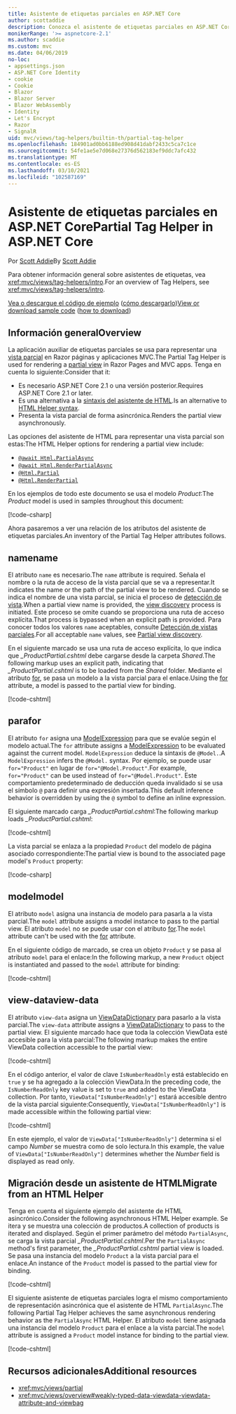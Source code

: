 ```yaml
---
title: Asistente de etiquetas parciales en ASP.NET Core
author: scottaddie
description: Conozca el asistente de etiquetas parciales en ASP.NET Core y el rol que desempeña cada uno de sus atributos a la hora de representar una vista parcial.
monikerRange: '>= aspnetcore-2.1'
ms.author: scaddie
ms.custom: mvc
ms.date: 04/06/2019
no-loc:
- appsettings.json
- ASP.NET Core Identity
- cookie
- Cookie
- Blazor
- Blazor Server
- Blazor WebAssembly
- Identity
- Let's Encrypt
- Razor
- SignalR
uid: mvc/views/tag-helpers/builtin-th/partial-tag-helper
ms.openlocfilehash: 184901ad0bb6188ed908d41dabf2433c5ca7c1ce
ms.sourcegitcommit: 54fe1ae5e7d068e27376d562183ef9ddc7afc432
ms.translationtype: MT
ms.contentlocale: es-ES
ms.lasthandoff: 03/10/2021
ms.locfileid: "102587169"
---
```

# <a name="partial-tag-helper-in-aspnet-core"></a><span data-ttu-id="88af9-103">Asistente de etiquetas parciales en ASP.NET Core</span><span class="sxs-lookup"><span data-stu-id="88af9-103">Partial Tag Helper in ASP.NET Core</span></span>

<span data-ttu-id="88af9-104">Por [Scott Addie](https://github.com/scottaddie)</span><span class="sxs-lookup"><span data-stu-id="88af9-104">By [Scott Addie](https://github.com/scottaddie)</span></span>

<span data-ttu-id="88af9-105">Para obtener información general sobre asistentes de etiquetas, vea <xref:mvc/views/tag-helpers/intro>.</span><span class="sxs-lookup"><span data-stu-id="88af9-105">For an overview of Tag Helpers, see <xref:mvc/views/tag-helpers/intro>.</span></span>

<span data-ttu-id="88af9-106">[Vea o descargue el código de ejemplo](https://github.com/dotnet/AspNetCore.Docs/tree/main/aspnetcore/mvc/views/tag-helpers/built-in/samples) ([cómo descargarlo](xref:index#how-to-download-a-sample))</span><span class="sxs-lookup"><span data-stu-id="88af9-106">[View or download sample code](https://github.com/dotnet/AspNetCore.Docs/tree/main/aspnetcore/mvc/views/tag-helpers/built-in/samples) ([how to download](xref:index#how-to-download-a-sample))</span></span>

## <a name="overview"></a><span data-ttu-id="88af9-107">Información general</span><span class="sxs-lookup"><span data-stu-id="88af9-107">Overview</span></span>

<span data-ttu-id="88af9-108">La aplicación auxiliar de etiquetas parciales se usa para representar una [vista parcial](xref:mvc/views/partial) en Razor páginas y aplicaciones MVC.</span><span class="sxs-lookup"><span data-stu-id="88af9-108">The Partial Tag Helper is used for rendering a [partial view](xref:mvc/views/partial) in Razor Pages and MVC apps.</span></span> <span data-ttu-id="88af9-109">Tenga en cuenta lo siguiente:</span><span class="sxs-lookup"><span data-stu-id="88af9-109">Consider that it:</span></span>

* <span data-ttu-id="88af9-110">Es necesario ASP.NET Core 2.1 o una versión posterior.</span><span class="sxs-lookup"><span data-stu-id="88af9-110">Requires ASP.NET Core 2.1 or later.</span></span>
* <span data-ttu-id="88af9-111">Es una alternativa a la [sintaxis del asistente de HTML](xref:mvc/views/partial#reference-a-partial-view).</span><span class="sxs-lookup"><span data-stu-id="88af9-111">Is an alternative to [HTML Helper syntax](xref:mvc/views/partial#reference-a-partial-view).</span></span>
* <span data-ttu-id="88af9-112">Presenta la vista parcial de forma asincrónica.</span><span class="sxs-lookup"><span data-stu-id="88af9-112">Renders the partial view asynchronously.</span></span>

<span data-ttu-id="88af9-113">Las opciones del asistente de HTML para representar una vista parcial son estas:</span><span class="sxs-lookup"><span data-stu-id="88af9-113">The HTML Helper options for rendering a partial view include:</span></span>

* [`@await Html.PartialAsync`](/dotnet/api/microsoft.aspnetcore.mvc.rendering.htmlhelperpartialextensions.partialasync)
* [`@await Html.RenderPartialAsync`](/dotnet/api/microsoft.aspnetcore.mvc.rendering.htmlhelperpartialextensions.renderpartialasync)
* [`@Html.Partial`](/dotnet/api/microsoft.aspnetcore.mvc.rendering.htmlhelperpartialextensions.partial)
* [`@Html.RenderPartial`](/dotnet/api/microsoft.aspnetcore.mvc.rendering.htmlhelperpartialextensions.renderpartial)

<span data-ttu-id="88af9-114">En los ejemplos de todo este documento se usa el modelo *Product*:</span><span class="sxs-lookup"><span data-stu-id="88af9-114">The *Product* model is used in samples throughout this document:</span></span>

[!code-csharp[](samples/TagHelpersBuiltIn/Models/Product.cs)]

<span data-ttu-id="88af9-115">Ahora pasaremos a ver una relación de los atributos del asistente de etiquetas parciales.</span><span class="sxs-lookup"><span data-stu-id="88af9-115">An inventory of the Partial Tag Helper attributes follows.</span></span>

## <a name="name"></a><span data-ttu-id="88af9-116">name</span><span class="sxs-lookup"><span data-stu-id="88af9-116">name</span></span>

<span data-ttu-id="88af9-117">El atributo `name` es necesario.</span><span class="sxs-lookup"><span data-stu-id="88af9-117">The `name` attribute is required.</span></span> <span data-ttu-id="88af9-118">Señala el nombre o la ruta de acceso de la vista parcial que se va a representar.</span><span class="sxs-lookup"><span data-stu-id="88af9-118">It indicates the name or the path of the partial view to be rendered.</span></span> <span data-ttu-id="88af9-119">Cuando se indica el nombre de una vista parcial, se inicia el proceso de [detección de vista](xref:mvc/views/overview#view-discovery).</span><span class="sxs-lookup"><span data-stu-id="88af9-119">When a partial view name is provided, the [view discovery](xref:mvc/views/overview#view-discovery) process is initiated.</span></span> <span data-ttu-id="88af9-120">Este proceso se omite cuando se proporciona una ruta de acceso explícita.</span><span class="sxs-lookup"><span data-stu-id="88af9-120">That process is bypassed when an explicit path is provided.</span></span> <span data-ttu-id="88af9-121">Para conocer todos los valores `name` aceptables, consulte [Detección de vistas parciales](xref:mvc/views/partial#partial-view-discovery).</span><span class="sxs-lookup"><span data-stu-id="88af9-121">For all acceptable `name` values, see [Partial view discovery](xref:mvc/views/partial#partial-view-discovery).</span></span>

<span data-ttu-id="88af9-122">En el siguiente marcado se usa una ruta de acceso explícita, lo que indica que *_ProductPartial.cshtml* debe cargarse desde la carpeta *Shared*.</span><span class="sxs-lookup"><span data-stu-id="88af9-122">The following markup uses an explicit path, indicating that *_ProductPartial.cshtml* is to be loaded from the *Shared* folder.</span></span> <span data-ttu-id="88af9-123">Mediante el atributo [for](#for), se pasa un modelo a la vista parcial para el enlace.</span><span class="sxs-lookup"><span data-stu-id="88af9-123">Using the [for](#for) attribute, a model is passed to the partial view for binding.</span></span>

[!code-cshtml[](samples/TagHelpersBuiltIn/Pages/Product.cshtml?name=snippet_Name)]

## <a name="for"></a><span data-ttu-id="88af9-124">para</span><span class="sxs-lookup"><span data-stu-id="88af9-124">for</span></span>

<span data-ttu-id="88af9-125">El atributo `for` asigna una [ModelExpression](/dotnet/api/microsoft.aspnetcore.mvc.viewfeatures.modelexpression) para que se evalúe según el modelo actual.</span><span class="sxs-lookup"><span data-stu-id="88af9-125">The `for` attribute assigns a [ModelExpression](/dotnet/api/microsoft.aspnetcore.mvc.viewfeatures.modelexpression) to be evaluated against the current model.</span></span> <span data-ttu-id="88af9-126">`ModelExpression` deduce la sintaxis de `@Model.`.</span><span class="sxs-lookup"><span data-stu-id="88af9-126">A `ModelExpression` infers the `@Model.` syntax.</span></span> <span data-ttu-id="88af9-127">Por ejemplo, se puede usar `for="Product"` en lugar de `for="@Model.Product"`.</span><span class="sxs-lookup"><span data-stu-id="88af9-127">For example, `for="Product"` can be used instead of `for="@Model.Product"`.</span></span> <span data-ttu-id="88af9-128">Este comportamiento predeterminado de deducción queda invalidado si se usa el símbolo `@` para definir una expresión insertada.</span><span class="sxs-lookup"><span data-stu-id="88af9-128">This default inference behavior is overridden by using the `@` symbol to define an inline expression.</span></span>

<span data-ttu-id="88af9-129">El siguiente marcado carga *_ProductPartial.cshtml*:</span><span class="sxs-lookup"><span data-stu-id="88af9-129">The following markup loads *_ProductPartial.cshtml*:</span></span>

[!code-cshtml[](samples/TagHelpersBuiltIn/Pages/Product.cshtml?name=snippet_For)]

<span data-ttu-id="88af9-130">La vista parcial se enlaza a la propiedad `Product` del modelo de página asociado correspondiente:</span><span class="sxs-lookup"><span data-stu-id="88af9-130">The partial view is bound to the associated page model's `Product` property:</span></span>

[!code-csharp[](samples/TagHelpersBuiltIn/Pages/Product.cshtml.cs?highlight=8)]

## <a name="model"></a><span data-ttu-id="88af9-131">model</span><span class="sxs-lookup"><span data-stu-id="88af9-131">model</span></span>

<span data-ttu-id="88af9-132">El atributo `model` asigna una instancia de modelo para pasarla a la vista parcial.</span><span class="sxs-lookup"><span data-stu-id="88af9-132">The `model` attribute assigns a model instance to pass to the partial view.</span></span> <span data-ttu-id="88af9-133">El atributo `model` no se puede usar con el atributo [for](#for).</span><span class="sxs-lookup"><span data-stu-id="88af9-133">The `model` attribute can't be used with the [for](#for) attribute.</span></span>

<span data-ttu-id="88af9-134">En el siguiente código de marcado, se crea un objeto `Product` y se pasa al atributo `model` para el enlace:</span><span class="sxs-lookup"><span data-stu-id="88af9-134">In the following markup, a new `Product` object is instantiated and passed to the `model` attribute for binding:</span></span>

[!code-cshtml[](samples/TagHelpersBuiltIn/Pages/Product.cshtml?name=snippet_Model)]

## <a name="view-data"></a><span data-ttu-id="88af9-135">view-data</span><span class="sxs-lookup"><span data-stu-id="88af9-135">view-data</span></span>

<span data-ttu-id="88af9-136">El atributo `view-data` asigna un [ViewDataDictionary](/dotnet/api/microsoft.aspnetcore.mvc.viewfeatures.viewdatadictionary) para pasarlo a la vista parcial.</span><span class="sxs-lookup"><span data-stu-id="88af9-136">The `view-data` attribute assigns a [ViewDataDictionary](/dotnet/api/microsoft.aspnetcore.mvc.viewfeatures.viewdatadictionary) to pass to the partial view.</span></span> <span data-ttu-id="88af9-137">El siguiente marcado hace que toda la colección ViewData esté accesible para la vista parcial:</span><span class="sxs-lookup"><span data-stu-id="88af9-137">The following markup makes the entire ViewData collection accessible to the partial view:</span></span>

[!code-cshtml[](samples/TagHelpersBuiltIn/Pages/Product.cshtml?name=snippet_ViewData&highlight=5-)]

<span data-ttu-id="88af9-138">En el código anterior, el valor de clave `IsNumberReadOnly` está establecido en `true` y se ha agregado a la colección ViewData.</span><span class="sxs-lookup"><span data-stu-id="88af9-138">In the preceding code, the `IsNumberReadOnly` key value is set to `true` and added to the ViewData collection.</span></span> <span data-ttu-id="88af9-139">Por tanto, `ViewData["IsNumberReadOnly"]` estará accesible dentro de la vista parcial siguiente:</span><span class="sxs-lookup"><span data-stu-id="88af9-139">Consequently, `ViewData["IsNumberReadOnly"]` is made accessible within the following partial view:</span></span>

[!code-cshtml[](samples/TagHelpersBuiltIn/Pages/Shared/_ProductViewDataPartial.cshtml?highlight=5)]

<span data-ttu-id="88af9-140">En este ejemplo, el valor de `ViewData["IsNumberReadOnly"]` determina si el campo *Number* se muestra como de solo lectura.</span><span class="sxs-lookup"><span data-stu-id="88af9-140">In this example, the value of `ViewData["IsNumberReadOnly"]` determines whether the *Number* field is displayed as read only.</span></span>

## <a name="migrate-from-an-html-helper"></a><span data-ttu-id="88af9-141">Migración desde un asistente de HTML</span><span class="sxs-lookup"><span data-stu-id="88af9-141">Migrate from an HTML Helper</span></span>

<span data-ttu-id="88af9-142">Tenga en cuenta el siguiente ejemplo del asistente de HTML asincrónico.</span><span class="sxs-lookup"><span data-stu-id="88af9-142">Consider the following asynchronous HTML Helper example.</span></span> <span data-ttu-id="88af9-143">Se itera y se muestra una colección de productos.</span><span class="sxs-lookup"><span data-stu-id="88af9-143">A collection of products is iterated and displayed.</span></span> <span data-ttu-id="88af9-144">Según el primer parámetro del método `PartialAsync`, se carga la vista parcial *_ProductPartial.cshtml*.</span><span class="sxs-lookup"><span data-stu-id="88af9-144">Per the `PartialAsync` method's first parameter, the *_ProductPartial.cshtml* partial view is loaded.</span></span> <span data-ttu-id="88af9-145">Se pasa una instancia del modelo `Product` a la vista parcial para el enlace.</span><span class="sxs-lookup"><span data-stu-id="88af9-145">An instance of the `Product` model is passed to the partial view for binding.</span></span>

[!code-cshtml[](samples/TagHelpersBuiltIn/Pages/Products.cshtml?name=snippet_HtmlHelper&highlight=3)]

<span data-ttu-id="88af9-146">El siguiente asistente de etiquetas parciales logra el mismo comportamiento de representación asincrónica que el asistente de HTML `PartialAsync`.</span><span class="sxs-lookup"><span data-stu-id="88af9-146">The following Partial Tag Helper achieves the same asynchronous rendering behavior as the `PartialAsync` HTML Helper.</span></span> <span data-ttu-id="88af9-147">El atributo `model` tiene asignada una instancia del modelo `Product` para el enlace a la vista parcial.</span><span class="sxs-lookup"><span data-stu-id="88af9-147">The `model` attribute is assigned a `Product` model instance for binding to the partial view.</span></span>

[!code-cshtml[](samples/TagHelpersBuiltIn/Pages/Products.cshtml?name=snippet_TagHelper&highlight=3)]

## <a name="additional-resources"></a><span data-ttu-id="88af9-148">Recursos adicionales</span><span class="sxs-lookup"><span data-stu-id="88af9-148">Additional resources</span></span>

* <xref:mvc/views/partial>
* <xref:mvc/views/overview#weakly-typed-data-viewdata-viewdata-attribute-and-viewbag>

